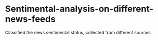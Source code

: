 # Sentimental-analysis-on-different-news-feeds
Classified the news sentimental status, collected from different sources

